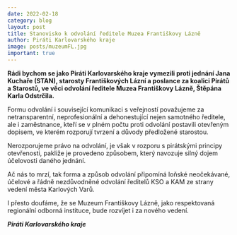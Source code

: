 ```yaml
---
date: 2022-02-18
category: blog
layout: post
title: Stanovisko k odvolání ředitele Muzea Františkovy Lázně
author: Piráti Karlovarského kraje
image: posts/muzeumFL.jpg
important: true
---
```

**Rádi bychom se jako Piráti Karlovarského kraje vymezili proti jednání Jana Kuchaře (STAN), starosty Františkových Lázní a poslance za koalici Pirátů a Starostů, ve věci odvolání ředitele Muzea Františkovy Lázně, Štěpána Karla Odstrčila.** 

Formu odvolání i související komunikaci s veřejností považujeme za netransparentní, neprofesionální a dehonestující nejen samotného ředitele, ale i zaměstnance, kteří se v plném počtu proti odvolání postavili otevřeným dopisem, ve kterém rozporují tvrzení a důvody předložené starostou. 

Nerozporujeme právo na odvolání, je však v rozporu s pirátskými principy otevřenosti, pakliže je provedeno způsobem, který navozuje silný dojem účelovosti daného jednání. 

Ač nás to mrzí, tak forma a způsob odvolání připomíná loňské neočekávané, účelové a řádně nezdůvodněné odvolání ředitelů KSO a KAM ze strany vedení města Karlových Varů. 

I přesto doufáme, že se Muzeum Františkovy Lázně, jako respektovaná regionální odborná instituce, bude rozvíjet i za nového vedení.

***Piráti Karlovarského kraje***
